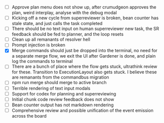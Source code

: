 + [ ] Approve plan menu does not show up, after crumudgeon approves the plan, weird interplay, analyse with the debug modal
+ [ ] Kicking off a new cycle from superreviewer is broken, bean counter has stale state, and just calls the task completed
+ [ ] There should be no text input on human superreviewer new task, the SR feedback should be fed to planner, and the loop resets
+ [ ] Clean up all remanants of resolver hell
+ [ ] Prompt injection is broken
+ [x] Merge commands should just be dropped into the terminal, no need for a separate merge flow, we exit the UI after Gardener is done, and plain log the commands to terminal
+ [ ] There are a bunch of place where the flow gets stuck, ultrathink review for these. Transition to ExecutionLayout also gets stuck. I believe these are remanants from the commandbus migration
+ [ ] npm run merge should merge to active branch
+ [ ] Terrible rendering of text input modals
+ [ ] Support for codex for planning and superreviewing
+ [ ] Initial chunk code review feedback does not show
+ [ ] Bean counter output has not markdown rendering
+ [ ] Comprehensive review and possible unification of the event emission across the board
